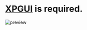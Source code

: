 # [XPGUI](https://github.com/cresterienvogel/XPGUI) is required.
![preview](https://i.imgur.com/jBcTfzf.png)
